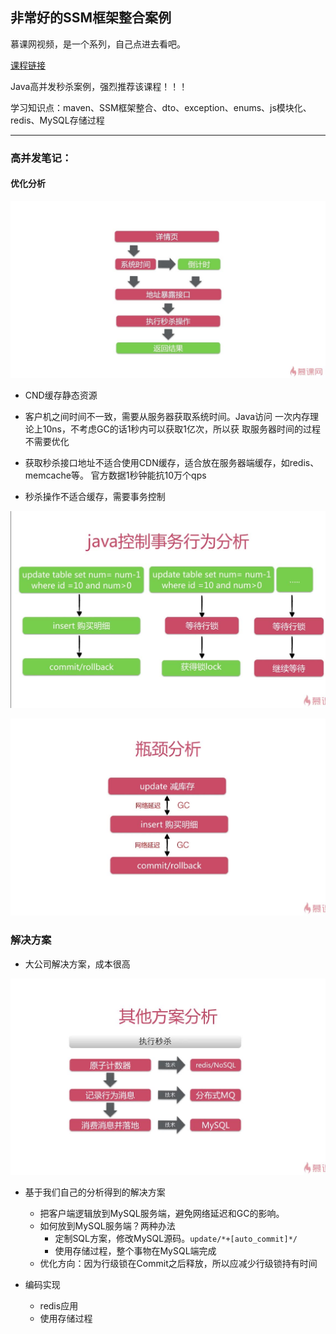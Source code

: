 ## 非常好的SSM框架整合案例
慕课网视频，是一个系列，自己点进去看吧。
 
 [课程链接](http://www.imooc.com/learn/587)

Java高并发秒杀案例，强烈推荐该课程！！！

学习知识点：maven、SSM框架整合、dto、exception、enums、js模块化、redis、MySQL存储过程

-----

### 高并发笔记：
#### 优化分析
![image](./picture/可能出现高并发.jpg)

- CND缓存静态资源

- 客户机之间时间不一致，需要从服务器获取系统时间。Java访问
一次内存理论上10ns，不考虑GC的话1秒内可以获取1亿次，所以获
取服务器时间的过程不需要优化

- 获取秒杀接口地址不适合使用CDN缓存，适合放在服务器端缓存，如redis、memcache等。
官方数据1秒钟能抗10万个qps

- 秒杀操作不适合缓存，需要事务控制

![image](./picture/problem1.png)

![image](./picture/problem2.png)

### 解决方案
- 大公司解决方案，成本很高

![image](./picture/解决方案.png)

- 基于我们自己的分析得到的解决方案
  - 把客户端逻辑放到MySQL服务端，避免网络延迟和GC的影响。
  - 如何放到MySQL服务端？两种办法
    - 定制SQL方案，修改MySQL源码。`update/*+[auto_commit]*/`
    - 使用存储过程，整个事物在MySQL端完成
  - 优化方向：因为行级锁在Commit之后释放，所以应减少行级锁持有时间
  
- 编码实现
  - redis应用
  - 使用存储过程